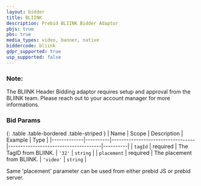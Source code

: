 ```yaml
---
layout: bidder
title: BLIINK
description: Prebid BLIINK Bidder Adaptor
pbjs: true
pbs: true
media_types: video, banner, native
biddercode: bliink
gdpr_supported: true
usp_supported: false
---
```


### Note:
The BLIINK Header Bidding adaptor requires setup and approval from the BLIINK team. Please reach out to your account manager for more informations.

### Bid Params

{: .table .table-bordered .table-striped }
| Name        | Scope    | Description                      | Example                              | Type     |
|-------------|----------|----------------------------------|--------------------------------------|----------|
| `tagId` | required | The TagID from BLIINK. | `'32'` | `string` |
| `placement` | required | The placement from BLIINK. | `'video'` | `string` |


Same 'placement' parameter can be used from either prebid JS or prebid server.
